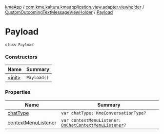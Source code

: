 [kmeApp](../../../index.md) / [com.kme.kaltura.kmeapplication.view.adapter.viewholder](../../index.md) / [CustomOutcomingTextMessageViewHolder](../index.md) / [Payload](./index.md)

# Payload

`class Payload`

### Constructors

| Name | Summary |
|---|---|
| [&lt;init&gt;](-init-.md) | `Payload()` |

### Properties

| Name | Summary |
|---|---|
| [chatType](chat-type.md) | `var chatType: KmeConversationType?` |
| [contextMenuListener](context-menu-listener.md) | `var contextMenuListener: `[`OnChatContextMenuListener`](../../-on-chat-context-menu-listener/index.md)`?` |
